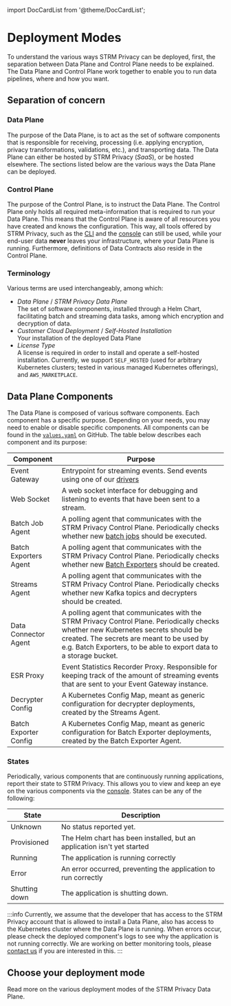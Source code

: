 import DocCardList from '@theme/DocCardList';

# Deployment Modes

To understand the various ways STRM Privacy can be deployed, first, the separation between Data Plane and Control Plane
needs to be explained. The Data Plane and Control Plane work together to enable you to run data pipelines, where and
how you want.

## Separation of concern

### Data Plane

The purpose of the Data Plane, is to act as the set of software components that is responsible for receiving,
processing (i.e. applying encryption, privacy transformations, validations, etc.), and transporting data.
The Data Plane can either be hosted by STRM Privacy (_SaaS_), or be hosted elsewhere. The sections listed below are the
various ways the Data Plane can be deployed.

### Control Plane

The purpose of the Control Plane, is to instruct the Data Plane. The Control Plane only holds all required
meta-information
that is required to run your Data Plane. This means that the Control Plane is aware of all resources you have created
and knows the configuration. This way, all tools offered by STRM Privacy, such as
the [CLI](https://github.com/strmprivacy/cli)
and the [console](https://console.strmprivacy.io) can still be used, while your end-user data **never** leaves your
infrastructure, where your Data Plane is running. Furthermore, definitions of Data Contracts also reside in the Control
Plane.

### Terminology

Various terms are used interchangeably, among which:

- _Data Plane_ / _STRM Privacy Data Plane_  
  The set of software components, installed through a Helm Chart, facilitating batch and streaming data tasks, among
  which encryption and decryption of data.
- _Customer Cloud Deployment_ / _Self-Hosted Installation_  
  Your installation of the deployed Data Plane
- _License Type_  
  A license is required in order to install and operate a self-hosted installation. Currently, we
  support `SELF_HOSTED` (used for arbitrary Kubernetes clusters; tested in various managed Kubernetes offerings),
  and `AWS_MARKETPLACE`.

## Data Plane Components

The Data Plane is composed of various software components. Each component has a specific purpose. Depending on your
needs, you may need to enable or disable specific components. All components can be found in
the [`values.yaml`](https://github.com/strmprivacy/data-plane-helm-chart/blob/master/helm/values.yaml) on GitHub. The
table below describes each component and its purpose:

| Component             | Purpose                                                                                                                                                                                                                                               |
|-----------------------|-------------------------------------------------------------------------------------------------------------------------------------------------------------------------------------------------------------------------------------------------------|
| Event Gateway         | Entrypoint for streaming events. Send events using one of our [drivers](https://github.com/strmprivacy?q=driver&type=all&language=&sort=)                                                                                                             |
| Web Socket            | A web socket interface for debugging and listening to events that have been sent to a stream.                                                                                                                                                         |
| Batch Job Agent       | A polling agent that communicates with the STRM Privacy Control Plane. Periodically checks whether new [batch jobs](docs/02-concepts/01-data-processing/04-batch-jobs.md) should be executed.                                                             |
| Batch Exporters Agent | A polling agent that communicates with the STRM Privacy Control Plane. Periodically checks whether new [Batch Exporters](docs/03-quickstart/01-streaming/04-receiving-data/01-batch-export.md) should be created.                                                                |
| Streams Agent         | A polling agent that communicates with the STRM Privacy Control Plane. Periodically checks whether new Kafka topics and decrypters should be created.                                                                                                 |
| Data Connector Agent  | A polling agent that communicates with the STRM Privacy Control Plane. Periodically checks whether new Kubernetes secrets should be created. The secrets are meant to be used by e.g. Batch Exporters, to be able to export data to a storage bucket. |
| ESR Proxy             | Event Statistics Recorder Proxy. Responsible for keeping track of the amount of streaming events that are sent to your Event Gateway instance.                                                                                                        |
| Decrypter Config      | A Kubernetes Config Map, meant as generic configuration for decrypter deployments, created by the Streams Agent.                                                                                                                                      |
| Batch Exporter Config | A Kubernetes Config Map, meant as generic configuration for Batch Exporter deployments, created by the Batch Exporter Agent.                                                                                                                          |

### States

Periodically, various components that are continuously running applications, report their state to STRM Privacy. This
allows you to view and keep an eye on the various components via
the [console](https://console.strmprivacy.io/installation/status).
States can be any of the following:

| State         | Description                                                             |
|---------------|-------------------------------------------------------------------------|
| Unknown       | No status reported yet.                                                 |
| Provisioned   | The Helm chart has been installed, but an application isn't yet started |
| Running       | The application is running correctly                                    |
| Error         | An error occurred, preventing the application to run correctly          |
| Shutting down | The application is shutting down.                                       |

:::info
Currently, we assume that the developer that has access to the STRM Privacy account that is allowed to install a Data
Plane, also has access to the Kubernetes cluster where the Data Plane is running. When errors occur, please check the
deployed component's logs to see why the application is not running correctly.
We are working on better monitoring tools, please [contact us](docs/05-contact/index.md) if you are interested in this.
:::

## Choose your deployment mode

Read more on the various deployment modes of the STRM Privacy Data Plane.

<DocCardList />



